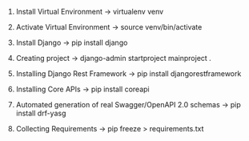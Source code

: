 1. Install Virtual Environment
    → virtualenv venv

2. Activate Virtual Environment
    → source venv/bin/activate

3. Install Django
    → pip install django

4. Creating project
    → django-admin startproject mainproject .

5. Installing Django Rest Framework
    → pip install djangorestframework

6. Installing Core APIs
    → pip install coreapi

7. Automated generation of real Swagger/OpenAPI 2.0 schemas
    → pip install drf-yasg

8. Collecting Requirements
    → pip freeze > requirements.txt